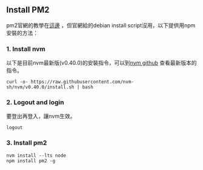 ## Install PM2
pm2官網的教學在[這邊](https://pm2.io/docs/runtime/guide/installation/)
，但官網給的debian install script沒用，以下提供用npm安裝的方法：
### 1. Install nvm
以下是目前nvm最新版(v0.40.0)的安裝指令，可以到[nvm github](https://github.com/nvm-sh/nvm?tab=readme-ov-file#installing-and-updating)
查看最新版本的指令。
```
curl -o- https://raw.githubusercontent.com/nvm-sh/nvm/v0.40.0/install.sh | bash
```
### 2. Logout and login
要登出再登入，讓nvm生效。
```
logout
```
### 3. Install pm2
```
nvm install --lts node
npm install pm2 -g
```